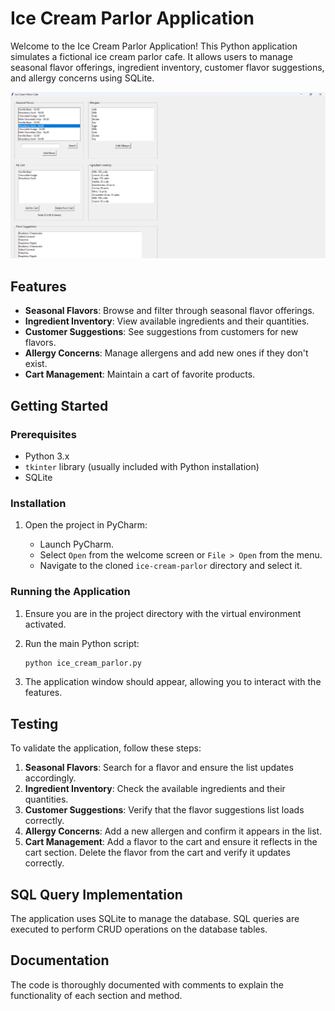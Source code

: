 # Ice Cream Parlor Application

Welcome to the Ice Cream Parlor Application! This Python application simulates a fictional ice cream parlor cafe. It allows users to manage seasonal flavor offerings, ingredient inventory, customer flavor suggestions, and allergy concerns using SQLite.

![Ice Cream Parlor](ice_cream_parlor_image.jpg)

## Features

- **Seasonal Flavors**: Browse and filter through seasonal flavor offerings.
- **Ingredient Inventory**: View available ingredients and their quantities.
- **Customer Suggestions**: See suggestions from customers for new flavors.
- **Allergy Concerns**: Manage allergens and add new ones if they don't exist.
- **Cart Management**: Maintain a cart of favorite products.

## Getting Started

### Prerequisites

- Python 3.x
- `tkinter` library (usually included with Python installation)
- SQLite

### Installation

1. Open the project in PyCharm:

    - Launch PyCharm.
    - Select `Open` from the welcome screen or `File > Open` from the menu.
    - Navigate to the cloned `ice-cream-parlor` directory and select it.

### Running the Application

1. Ensure you are in the project directory with the virtual environment activated.

2. Run the main Python script:

    ```bash
    python ice_cream_parlor.py
    ```

3. The application window should appear, allowing you to interact with the features.

## Testing

To validate the application, follow these steps:

1. **Seasonal Flavors**: Search for a flavor and ensure the list updates accordingly.
2. **Ingredient Inventory**: Check the available ingredients and their quantities.
3. **Customer Suggestions**: Verify that the flavor suggestions list loads correctly.
4. **Allergy Concerns**: Add a new allergen and confirm it appears in the list.
5. **Cart Management**: Add a flavor to the cart and ensure it reflects in the cart section. Delete the flavor from the cart and verify it updates correctly.

## SQL Query Implementation

The application uses SQLite to manage the database. SQL queries are executed to perform CRUD operations on the database tables.

## Documentation

The code is thoroughly documented with comments to explain the functionality of each section and method.
